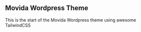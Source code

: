 ## Movida Wordpress Theme

This is the start of the Movida Wordpress theme using awesome TailwindCSS